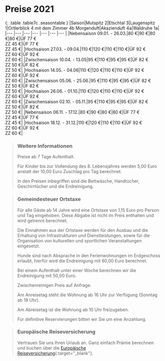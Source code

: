 # Preise 2021

{: .table .table7c .seasontable }
|Saison|Mutspitz 2|Etschtal 3|Laugenspitz 1|Ortlerblick 4 mit dem Zimmer 4b Morgenduft|Akazienduft 4a|Waldruhe 1a|
|--- |--- |--- |--- |--- |--- |--- |
|Nebensaison 09.01. - 26.03.|80 €|90 €|80 €|80 €|ÜF 77 €<br />ZZ 45 €|ÜF 77 €<br />ZZ 45 €|
|Hochsaison 27.03. - 09.04.|110 €|120 €|110 €|110 €|ÜF 92 €<br />ZZ 60 €|ÜF 92 €<br />ZZ 60 €|
|Zwischensaison 10.04. - 13.05|95 €|110 €|95 €|95 €|ÜF 82 €<br />ZZ 50 €|ÜF 82 €<br />ZZ 50 €|
|Hochsaison 14.05. - 04.06|110 €|120 €|110 €|110 €|ÜF 92 €<br />ZZ 60 €|ÜF 92 €<br />ZZ 60 €|
|Zwischensaison 05.06. - 25.06.|95 €|110 €|95 €|95 €|ÜF 82 €<br />ZZ 50 €|ÜF 82 €<br />ZZ 50 €|
|Hochsaison 26.06. - 01.10.|110 €|120 €|110 €|110 €|ÜF 92 €<br />ZZ 60 €|ÜF 92 €<br />ZZ 60 €|
|Zwischensaison 02.10. - 05.11.|95 €|110 €|95 €|95 €|ÜF 82 €<br />ZZ 50 €|ÜF 82 €<br />ZZ 50 €|
|Nebensaison 06.11. - 17.12.|80 €|90 €|80 €|80 €|ÜF 77 €<br />ZZ 45 €|ÜF 77 €<br />ZZ 45 €|
|Hochsaison 18.12. - 31.12.|110 €|120 €|110 €|110 €|ÜF 92 €<br />ZZ 60 €|ÜF 92 €<br />ZZ 60 €|

> ### Weitere Informationen
> 
> Preise ab 7 Tage Aufenthalt.
> 
> Für Kinder bis zur Vollendung des 8. Lebensjahres werden 5,00 Euro anstatt der 10,00 Euro Zuschlag pro Tag berechnet.
> 
> In den Preisen inbegriffen sind die Bettwäsche, Handtücher, Geschirrtücher und die Endreinigung.

> ### Gemeindesteuer Ortstaxe
> 
> Für alle Gäste ab 14 Jahre wird eine Ortstaxe von 1,15 Euro pro Person und Tag eingehoben. Diese Abgabe ist nicht im Preis enthalten und wird getrennt berechnet.
> 
> Die Einnahmen aus der Ortstaxe werden für den Ausbau und die Erhaltung von Infrastrukturen und Dienstleistungen, sowie für die Organisation von kulturellen und sportlichen Veranstaltungen eingesetzt.
> 
> Hunde sind nach Absprache in den Ferienwohnungen im Erdgeschoss erlaubt, hierfür wird die Endreinigung mit 60,00 Euro berechnet.
> 
> Bei einem Aufenthalt unter einer Woche berechnen wir die Endreinigung mit 50,00 Euro.
> 
> Zwischenreinigen Preis auf Anfrage.
> 
> Am Anreisetag steht die Wohnung ab 16 Uhr zur Verfügung (Sonntag ab 18 Uhr).
> 
> Am Abreisetag ist die Wohnung ab 10 Uhr freizugeben.
> 
> Für definitive Reservierungen bitten wir Sie um eine Anzahlung.


> ### Europäische Reiseversicherung
>
> Vertrauen Sie uns Ihren Urlaub an. Ganz einfach Prämie berechnen und buchen über die [Europäische Reiseversicherung](http://partner.europaeische.at/roter-hahn?AGN2=142311216){:target="_blank"}.
